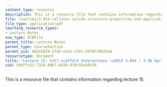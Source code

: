 ```yaml
---
content_type: resource
description: This is a resource file that contains information regarding lecture 15.
file: /courses/3-054-cellular-solids-structure-properties-and-applications-spring-2015/59dffc52732d80b76d20979c56e585f0_MIT3_054S15_L15_Cell_scaff.pdf
file_type: application/pdf
learning_resource_types:
- Lecture Notes
ocw_type: OCWFile
parent_title: Lecture Notes
parent_type: CourseSection
parent_uid: b82e5929-27a6-e1e3-cfe1-5bf0f39925a8
resourcetype: Document
title: "Lecture 15: Cell-scaffold Interactions \u2013 3.054 / 3.36 Spring 2015"
uid: 59dffc52-732d-80b7-6d20-979c56e585f0
---
```

This is a resource file that contains information regarding lecture 15.

